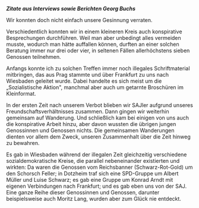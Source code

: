 ***Zitate aus Interviews sowie Berichten Georg Buchs***

Wir konnten doch nicht einfach unsere Gesinnung verraten.

Verschiedentlich konnten wir in einem kleineren Kreis auch konspirative
Besprechungen durchführen. Weil man aber unbedingt alles vermeiden
musste, wodurch man hätte auffallen können, durften an einer solchen
Beratung immer nur drei oder vier, in seltenen Fällen allerhöchstens
sieben Genossen teilnehmen.

Anfangs konnte ich zu solchen Treffen immer noch illegales
Schriftmaterial mitbringen, das aus Prag stammte und über Frankfurt zu
uns nach Wiesbaden geleitet wurde. Dabei handelte es sich meist um die
„Sozialistische Aktion", manchmal aber auch um getarnte Broschüren im
Kleinformat.

In der ersten Zeit nach unserem Verbot blieben wir SAJler aufgrund
unseres Freundschaftsverhältnisses zusammen. Dann gingen wir weiterhin
gemeinsam auf Wanderung. Und schließlich kam bei einigen von uns auch
die konspirative Arbeit hinzu, aber davon wussten die übrigen jungen
Genossinnen und Genossen nichts. Die gemeinsamen Wanderungen dienten vor
allem dem Zweck, unseren Zusammenhalt über die Zeit hinweg zu bewahren.

Es gab in Wiesbaden während der illegalen Zeit gleichzeitig verschiedene
sozialdemokratische Kreise, die parallel nebeneinander existierten und
wirkten: Da waren die Genossen vom Reichsbanner (Schwarz-Rot-Gold) um
den Schorsch Feller; in Dotzheim traf sich eine SPD-Gruppe um Albert
Müller und Luise Schwarz; es gab eine Gruppe um Konrad Arndt mit eigenen
Verbindungen nach Frankfurt; und es gab eben uns von der SAJ. Eine ganze
Reihe dieser Genossinnen und Genossen, darunter beispielsweise auch
Moritz Lang, wurden aber zum Glück nie entdeckt.
